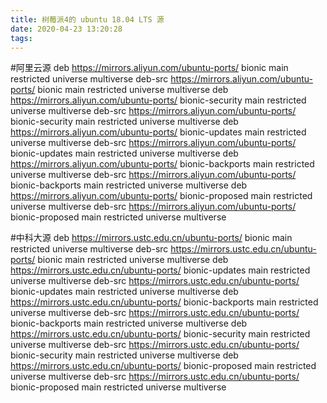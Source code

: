 ```yaml
---
title: 树莓派4的 ubuntu 18.04 LTS 源
date: 2020-04-23 13:20:28
tags:
---
```



#阿里云源
deb https://mirrors.aliyun.com/ubuntu-ports/ bionic main restricted universe multiverse
deb-src https://mirrors.aliyun.com/ubuntu-ports/ bionic main restricted universe multiverse
deb https://mirrors.aliyun.com/ubuntu-ports/ bionic-security main restricted universe multiverse
deb-src https://mirrors.aliyun.com/ubuntu-ports/ bionic-security main restricted universe multiverse
deb https://mirrors.aliyun.com/ubuntu-ports/ bionic-updates main restricted universe multiverse
deb-src https://mirrors.aliyun.com/ubuntu-ports/ bionic-updates main restricted universe multiverse
deb https://mirrors.aliyun.com/ubuntu-ports/ bionic-backports main restricted universe multiverse
deb-src https://mirrors.aliyun.com/ubuntu-ports/ bionic-backports main restricted universe multiverse
deb https://mirrors.aliyun.com/ubuntu-ports/ bionic-proposed main restricted universe multiverse
deb-src https://mirrors.aliyun.com/ubuntu-ports/ bionic-proposed main restricted universe multiverse

#中科大源
deb https://mirrors.ustc.edu.cn/ubuntu-ports/ bionic main restricted universe multiverse
deb-src https://mirrors.ustc.edu.cn/ubuntu-ports/ bionic main restricted universe multiverse
deb https://mirrors.ustc.edu.cn/ubuntu-ports/ bionic-updates main restricted universe multiverse
deb-src https://mirrors.ustc.edu.cn/ubuntu-ports/ bionic-updates main restricted universe multiverse
deb https://mirrors.ustc.edu.cn/ubuntu-ports/ bionic-backports main restricted universe multiverse
deb-src https://mirrors.ustc.edu.cn/ubuntu-ports/ bionic-backports main restricted universe multiverse
deb https://mirrors.ustc.edu.cn/ubuntu-ports/ bionic-security main restricted universe multiverse
deb-src https://mirrors.ustc.edu.cn/ubuntu-ports/ bionic-security main restricted universe multiverse
deb https://mirrors.ustc.edu.cn/ubuntu-ports/ bionic-proposed main restricted universe multiverse
deb-src https://mirrors.ustc.edu.cn/ubuntu-ports/ bionic-proposed main restricted universe multiverse